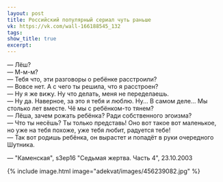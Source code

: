 ```yaml
---
layout: post
title: Российский популярный сериал чуть раньше
vk: https://vk.com/wall-166188545_132
tags: 
show_title: true
excerpt:
---
```

— Лёш?<br>
— М-м-м?<br>
— Тебя что, эти разговоры о ребёнке расстроили?<br>
— Вовсе нет. А с чего ты решила, что я расстроен?<br>
— Ну я же вижу. Ну что делать, меня не переделаешь.<br>
— Ну да. Наверное, за это я тебя и люблю. Ну... В самом деле... Мы столько лет вместе. Чё мы с ребёнком-то тянем?<br>
— Лёша, зачем рожать ребёнка? Ради собственного эгоизма?<br>
— Что ты несёшь? Ты только представь! Оно вот такое вот маленькое, но уже на тебя похоже, уже тебя любит, радуется тебе!<br>
— Так вот родишь ребёнка, он вырастет и попадёт в руки очередного Шутника.

— "Каменская", s3ep16 "Cедьмая жертва. Часть 4", 23.10.2003

{% include image.html image="adekvat/images/456239082.jpg" %}